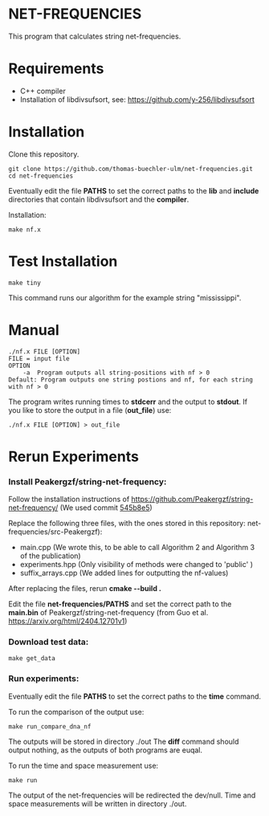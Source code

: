 # NET-FREQUENCIES 
This program that calculates string net-frequencies.

# Requirements
- C++ compiler
- Installation of libdivsufsort, see: https://github.com/y-256/libdivsufsort

# Installation
Clone this repository.
```
git clone https://github.com/thomas-buechler-ulm/net-frequencies.git
cd net-frequencies
```
Eventually edit the file **PATHS** to set the correct paths to the **lib** and **include** directories that contain libdivsufsort and the **compiler**.

Installation:
```
make nf.x
```

# Test Installation
```
make tiny
```
This command runs our algorithm for the example string "mississippi".


# Manual
```
./nf.x FILE [OPTION]
FILE = input file
OPTION
	-a	Program outputs all string-positions with nf > 0
Default: Program outputs one string postions and nf, for each string with nf > 0
```
The program writes running times to **stdcerr** and the output to **stdout**. If you like to store the output in a file (**out_file**) use:
```
./nf.x FILE [OPTION] > out_file
```

# Rerun Experiments
### Install Peakergzf/string-net-frequency:
Follow the installation instructions of https://github.com/Peakergzf/string-net-frequency/
(We used commit [545b8e5](https://github.com/Peakergzf/string-net-frequency/commit/545b8e59305c174ca5ba05cca9c3591715a5f2e7))

Replace the following three files, with the ones stored in this repository: net-frequencies/src-Peakergzf): 
- main.cpp (We wrote this, to be able to call Algorithm 2 and Algorithm 3 of the publication)
- experiments.hpp (Only visibility of methods were changed to 'public' )
- suffix_arrays.cpp (We added lines for outputting the nf-values)

After replacing the files, rerun **cmake --build .** 

Edit the file **net-frequencies/PATHS** and set the correct path to the **main.bin** of Peakergzf/string-net-frequency (from Guo et al. https://arxiv.org/html/2404.12701v1)


### Download test data:
```
make get_data
```
### Run experiments:
Eventually edit the file **PATHS** to set the correct paths to the **time** command.

To run the comparison of the output use:
```
make run_compare_dna_nf
```
The outputs will be stored in directory ./out
The **diff** command should output nothing, as the outputs of both programs are euqal. 


To run the time and space measurement use:
```
make run
```
The output of the net-frequencies will be redirected the dev/null. Time and space measurements will be written in directory ./out.
